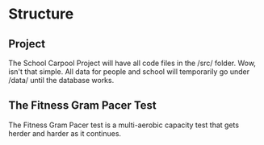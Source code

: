 # Structure

## Project

The School Carpool Project will have all code files in the /src/ folder. Wow, isn't that simple. All data for people and school will temporarily go under /data/ until the database works.

## The Fitness Gram Pacer Test

The Fitness Gram Pacer test is a multi-aerobic capacity test that gets herder and harder as it continues.
